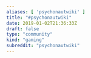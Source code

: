 ```yaml
---
aliases: [ 'psychonautwiki' ]
title: "#psychonautwiki"
date: 2019-01-02T21:36:33Z
draft: false
type: "community"
kind: "gaming"
subreddit: "psychonautwiki"
---
```

